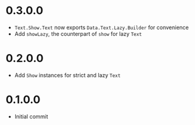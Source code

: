 # 0.3.0.0
* `Text.Show.Text` now exports `Data.Text.Lazy.Builder` for convenience
* Add `showLazy`, the counterpart of `show` for lazy `Text`

# 0.2.0.0

* Add `Show` instances for strict and lazy `Text`

# 0.1.0.0

* Initial commit
